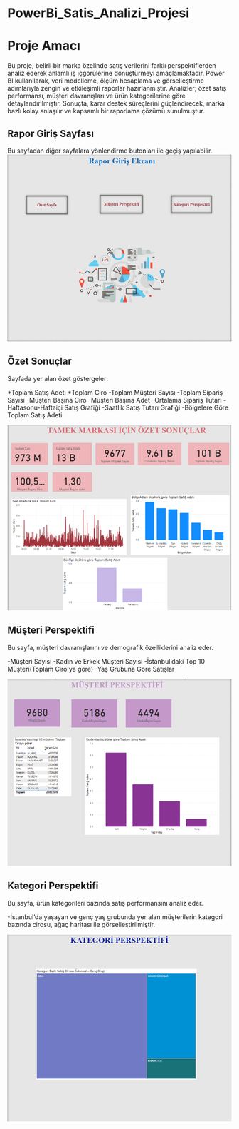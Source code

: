 # PowerBi_Satis_Analizi_Projesi

# Proje Amacı
Bu proje, belirli bir marka özelinde satış verilerini farklı perspektiflerden analiz ederek anlamlı iş içgörülerine dönüştürmeyi amaçlamaktadır.
Power BI kullanılarak, veri modelleme, ölçüm hesaplama ve görselleştirme adımlarıyla zengin ve etkileşimli raporlar hazırlanmıştır.
Analizler; özet satış performansı, müşteri davranışları ve ürün kategorilerine göre detaylandırılmıştır.
Sonuçta, karar destek süreçlerini güçlendirecek, marka bazlı kolay anlaşılır ve kapsamlı bir raporlama çözümü sunulmuştur.

## Rapor Giriş Sayfası
Bu sayfadan diğer sayfalara yönlendirme butonları ile geçiş yapılabilir.
![](Images/Rapor_Giriş_Sayfası.png)

## Özet Sonuçlar
Sayfada yer alan özet göstergeler:

*Toplam Satış Adeti
*Toplam Ciro
-Toplam Müşteri Sayısı
-Toplam Sipariş Sayısı
-Müşteri Başına Ciro
-Müşteri Başına Adet
-Ortalama Sipariş Tutarı
-Haftasonu-Haftaiçi Satış Grafiği
-Saatlik Satış Tutarı Grafiği
-Bölgelere Göre Toplam Satış Adeti

![](Images/Özet_Sonuçlar.png)

## Müşteri Perspektifi
Bu sayfa, müşteri davranışlarını ve demografik özelliklerini analiz eder.

-Müşteri Sayısı
-Kadın ve Erkek Müşteri Sayısı
-İstanbul’daki Top 10 Müşteri(Toplam Ciro'ya göre)
-Yaş Grubuna Göre Satışlar

![](Images/Müşteri_Perspektifi.png)

## Kategori Perspektifi
Bu sayfa, ürün kategorileri bazında satış performansını analiz eder.

-İstanbul’da yaşayan ve genç yaş grubunda yer alan müşterilerin
kategori bazında cirosu, ağaç haritası ile görselleştirilmiştir.

![](Images/Kategori_Perspektifi.png)
